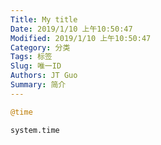 ```yaml
---
Title: My title
Date: 2019/1/10 上午10:50:47
Modified: 2019/1/10 上午10:50:47
Category: 分类
Tags: 标签
Slug: 唯一ID
Authors: JT Guo
Summary: 简介
---
```


```julia
@time
```

```R
system.time
```